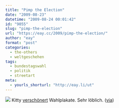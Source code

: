 ```yaml
---
title: "Pimp the Election"
date: "2009-08-23"
datetime: "2009-08-24 00:01:42"
id: "9055"
slug: "pimp-the-election"
url: "https://eay.cc/2009/pimp-the-election/"
author: "eay"
format: "post"
categories:
  - the-others
  - weltgeschehen
tags:
  - bundestagswahl
  - politik
  - streetart
meta:
  - yourls_shorturl: "http://eay.li/ut"
---
```


![](https://eay.cc/uploads/2009/pimptheelectionposter.jpg) Kitty [verschönert](http://kitty.blogsport.de/2009/08/16/pimp-the-election-poster/) Wahlplakate. Sehr löblich. ([via](http://www.rebelart.net/diary/?p=1867))
